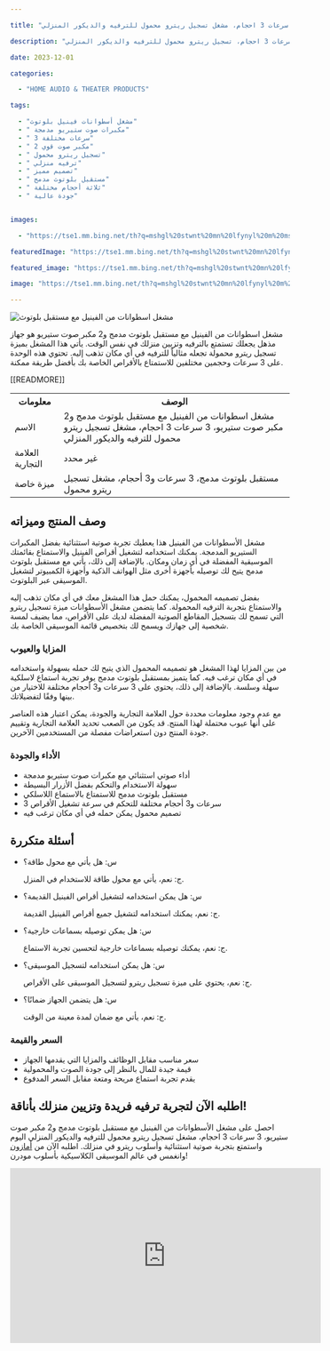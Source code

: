 ---
title: "مشغل اسطوانات من الفينيل مع مستقبل بلوتوث مدمج و2 مكبر صوت ستيريو، 3 سرعات 3 احجام، مشغل تسجيل ريترو محمول للترفيه والديكور المنزلي"
description: "مشغل اسطوانات فينيل مع مستقبل بلوتوث مدمج و2 مكبر صوت ستيريو، 3 سرعات 3 احجام، تسجيل ريترو محمول للترفيه والديكور المنزلي."
date: 2023-12-01
categories:
  - "HOME AUDIO & THEATER PRODUCTS"
tags:
  - "مشغل أسطوانات فينيل بلوتوث"
  - " مكبرات صوت ستيريو مدمجة"
  - " 3 سرعات مختلفة"
  - " 2 مكبر صوت قوي"
  - " تسجيل ريترو محمول"
  - " ترفيه منزلي"
  - " تصميم مميز"
  - " مستقبل بلوتوث مدمج"
  - " ثلاثة أحجام مختلفة"
  - " جودة عالية"

images:
  - "https://tse1.mm.bing.net/th?q=mshgl%20stwnt%20mn%20lfynyl%20m%20mstqbl%20blwtwth%20mdmj%20w2%20mkbr%20swt%20styryw%203%20sr%20t%203%20hjm%20mshgl%20tsjyl%20rytrw%20mhmwl%20lltrfyh%20wldykwr%20lmnzly%20kode%20asin%20b07n3wylkz%20tag%20indrajaya%2020"
featuredImage: "https://tse1.mm.bing.net/th?q=mshgl%20stwnt%20mn%20lfynyl%20m%20mstqbl%20blwtwth%20mdmj%20w2%20mkbr%20swt%20styryw%203%20sr%20t%203%20hjm%20mshgl%20tsjyl%20rytrw%20mhmwl%20lltrfyh%20wldykwr%20lmnzly%20kode%20asin%20b07n3wylkz%20tag%20indrajaya%2020"
featured_image: "https://tse1.mm.bing.net/th?q=mshgl%20stwnt%20mn%20lfynyl%20m%20mstqbl%20blwtwth%20mdmj%20w2%20mkbr%20swt%20styryw%203%20sr%20t%203%20hjm%20mshgl%20tsjyl%20rytrw%20mhmwl%20lltrfyh%20wldykwr%20lmnzly%20kode%20asin%20b07n3wylkz%20tag%20indrajaya%2020"
image: "https://tse1.mm.bing.net/th?q=mshgl%20stwnt%20mn%20lfynyl%20m%20mstqbl%20blwtwth%20mdmj%20w2%20mkbr%20swt%20styryw%203%20sr%20t%203%20hjm%20mshgl%20tsjyl%20rytrw%20mhmwl%20lltrfyh%20wldykwr%20lmnzly%20kode%20asin%20b07n3wylkz%20tag%20indrajaya%2020"
---

<img alt="مشغل اسطوانات من الفينيل مع مستقبل بلوتوث" src="https://tse1.mm.bing.net/th?q=image مشغل اسطوانات من الفينيل مع مستقبل بلوتوث مدمج و2 مكبر صوت ستيريو، 3 سرعات 3 احجام، مشغل تسجيل ريترو محمول للترفيه والديكور المنزلي (KODE ASIN=B07N3WYLKZ, TAG=indrajaya-20)"/>

<p>مشغل اسطوانات من الفينيل مع مستقبل بلوتوث مدمج و2 مكبر صوت ستيريو هو جهاز مذهل يجعلك تستمتع بالترفيه وتزيين منزلك في نفس الوقت. يأتي هذا المشغل بميزة تسجيل ريترو محمولة تجعله مثالياً للترفيه في أي مكان تذهب إليه. تحتوي هذه الوحدة على 3 سرعات وحجمين مختلفين للاستمتاع بالأقراص الخاصة بك بأفضل طريقة ممكنة.</p>

<table>

<tr>

<th>معلومات</th>

<th>الوصف</th>

</tr>

<tr>

<td>الاسم</td>

<td>مشغل اسطوانات من الفينيل مع مستقبل بلوتوث مدمج و2 مكبر صوت ستيريو، 3 سرعات 3 احجام، مشغل تسجيل ريترو محمول للترفيه والديكور المنزلي</td>

</tr>

<tr>

<td>العلامة التجارية</td>

<td>غير محدد</td>

</tr>

<tr>

<td>ميزة خاصة</td>

<td>مستقبل بلوتوث مدمج، 3 سرعات و3 أحجام، مشغل تسجيل ريترو محمول</td>

</tr>

 [[READMORE]] 



</table>

<h2>وصف المنتج وميزاته</h2>

<p>مشغل الأسطوانات من الفينيل هذا يعطيك تجربة صوتية استثنائية بفضل المكبرات الستيريو المدمجة. يمكنك استخدامه لتشغيل أقراص الفينيل والاستمتاع بقائمتك الموسيقية المفضلة في أي زمان ومكان. بالإضافة إلى ذلك، يأتي مع مستقبل بلوتوث مدمج يتيح لك توصيله بأجهزة أخرى مثل الهواتف الذكية وأجهزة الكمبيوتر لتشغيل الموسيقى عبر البلوتوث.</p>

<p>بفضل تصميمه المحمول، يمكنك حمل هذا المشغل معك في أي مكان تذهب إليه والاستمتاع بتجربة الترفيه المحمولة. كما يتضمن مشغل الأسطوانات ميزة تسجيل ريترو التي تسمح لك بتسجيل المقاطع الصوتية المفضلة لديك على الأقراص، مما يضيف لمسة شخصية إلى جهازك ويسمح لك بتخصيص قائمة الموسيقى الخاصة بك.</p>

<h3>المزايا والعيوب</h3>

<p>من بين المزايا لهذا المشغل هو تصميمه المحمول الذي يتيح لك حمله بسهولة واستخدامه في أي مكان ترغب فيه. كما يتميز بمستقبل بلوتوث مدمج يوفر تجربة استماع لاسلكية سهلة وسلسة. بالإضافة إلى ذلك، يحتوي على 3 سرعات و3 أحجام مختلفة للاختيار من بينها وفقًا لتفضيلاتك.</p>

<p>مع عدم وجود معلومات محددة حول العلامة التجارية والجودة، يمكن اعتبار هذه العناصر على أنها عيوب محتملة لهذا المنتج. قد يكون من الصعب تحديد العلامة التجارية وتقييم جودة المنتج دون استعراضات مفصلة من المستخدمين الآخرين.</p>

<h3>الأداء والجودة</h3>

<ul>

<li>أداء صوتي استثنائي مع مكبرات صوت ستيريو مدمجة</li>

<li>سهولة الاستخدام والتحكم بفضل الأزرار البسيطة</li>

<li>مستقبل بلوتوث مدمج للاستمتاع بالاستماع اللاسلكي</li>

<li>3 سرعات و3 أحجام مختلفة للتحكم في سرعة تشغيل الأقراص</li>

<li>تصميم محمول يمكن حمله في أي مكان ترغب فيه</li>

</ul>

<h2>أسئلة متكررة</h2>

<ul>

<li>س: هل يأتي مع محول طاقة؟</li>

<p>ج: نعم، يأتي مع محول طاقة للاستخدام في المنزل.</p>

<li>س: هل يمكن استخدامه لتشغيل أقراص الفينيل القديمة؟</li>

<p>ج: نعم، يمكنك استخدامه لتشغيل جميع أقراص الفينيل القديمة.</p>

<li>س: هل يمكن توصيله بسماعات خارجية؟</li>

<p>ج: نعم، يمكنك توصيله بسماعات خارجية لتحسين تجربة الاستماع.</p>

<li>س: هل يمكن استخدامه لتسجيل الموسيقى؟</li>

<p>ج: نعم، يحتوي على ميزة تسجيل ريترو لتسجيل الموسيقى على الأقراص.</p>

<li>س: هل يتضمن الجهاز ضمانًا؟</li>

<p>ج: نعم، يأتي مع ضمان لمدة معينة من الوقت.</p>

</ul>

<h3>السعر والقيمة</h3>

<ul>

<li>سعر مناسب مقابل الوظائف والمزايا التي يقدمها الجهاز</li>

<li>قيمة جيدة للمال بالنظر إلى جودة الصوت والمحمولية</li>

<li>يقدم تجربة استماع مريحة ومتعة مقابل السعر المدفوع</li>

</ul>

<h2>اطلبه الآن لتجربة ترفيه فريدة وتزيين منزلك بأناقة!</h2>

<p>احصل على مشغل الأسطوانات من الفينيل مع مستقبل بلوتوث مدمج و2 مكبر صوت ستيريو، 3 سرعات 3 احجام، مشغل تسجيل ريترو محمول للترفيه والديكور المنزلي اليوم واستمتع بتجربة صوتية استثنائية وأسلوب ريترو في منزلك. اطلبه الآن من <a href="https://www.amazon.com/dp/B07N3WYLKZ/?tag=indrajaya-20">أمازون</a> وانغمس في عالم الموسيقى الكلاسيكية بأسلوب مودرن!</p>

<iframe width="560" height="315" src="https://www.youtube.com/embed/MnKdjAKestE" title="مشغل اسطوانات من الفينيل مع مستقبل بلوتوث مدمج و2 مكبر صوت ستيريو، 3 سرعات 3 احجام، مشغل تسجيل ريترو محمول للترفيه والديكور المنزلي (Kode Asin=B07N3Wylkz, Tag=Indrajaya-20)" frameborder="0" allow="accelerometer; autoplay; clipboard-write; encrypted-media; gyroscope; picture-in-picture; web-share" allowfullscreen></iframe>